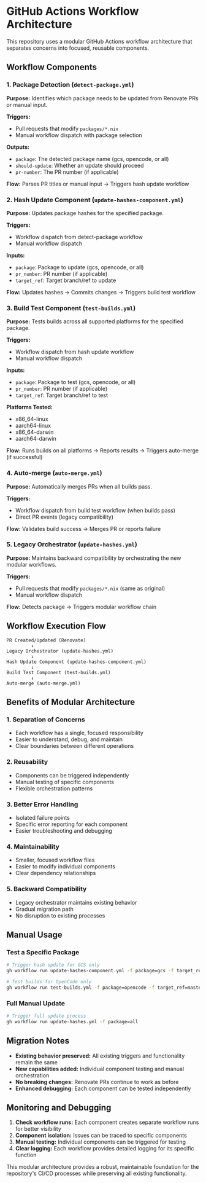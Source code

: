# GitHub Actions Workflow Architecture

This repository uses a modular GitHub Actions workflow architecture that separates concerns into focused, reusable components.

## Workflow Components

### 1. Package Detection (`detect-package.yml`)

**Purpose:** Identifies which package needs to be updated from Renovate PRs or manual input.

**Triggers:**

- Pull requests that modify `packages/*.nix`
- Manual workflow dispatch with package selection

**Outputs:**

- `package`: The detected package name (gcs, opencode, or all)
- `should-update`: Whether an update should proceed
- `pr-number`: The PR number (if applicable)

**Flow:** Parses PR titles or manual input → Triggers hash update workflow

### 2. Hash Update Component (`update-hashes-component.yml`)

**Purpose:** Updates package hashes for the specified package.

**Triggers:**

- Workflow dispatch from detect-package workflow
- Manual workflow dispatch

**Inputs:**

- `package`: Package to update (gcs, opencode, or all)
- `pr_number`: PR number (if applicable)
- `target_ref`: Target branch/ref to update

**Flow:** Updates hashes → Commits changes → Triggers build test workflow

### 3. Build Test Component (`test-builds.yml`)

**Purpose:** Tests builds across all supported platforms for the specified package.

**Triggers:**

- Workflow dispatch from hash update workflow
- Manual workflow dispatch

**Inputs:**

- `package`: Package to test (gcs, opencode, or all)
- `pr_number`: PR number (if applicable)
- `target_ref`: Target branch/ref to test

**Platforms Tested:**

- x86_64-linux
- aarch64-linux
- x86_64-darwin
- aarch64-darwin

**Flow:** Runs builds on all platforms → Reports results → Triggers auto-merge (if successful)

### 4. Auto-merge (`auto-merge.yml`)

**Purpose:** Automatically merges PRs when all builds pass.

**Triggers:**

- Workflow dispatch from build test workflow (when builds pass)
- Direct PR events (legacy compatibility)

**Flow:** Validates build success → Merges PR or reports failure

### 5. Legacy Orchestrator (`update-hashes.yml`)

**Purpose:** Maintains backward compatibility by orchestrating the new modular workflows.

**Triggers:**

- Pull requests that modify `packages/*.nix` (same as original)
- Manual workflow dispatch

**Flow:** Detects package → Triggers modular workflow chain

## Workflow Execution Flow

```
PR Created/Updated (Renovate)
         ↓
Legacy Orchestrator (update-hashes.yml)
         ↓
Hash Update Component (update-hashes-component.yml)
         ↓
Build Test Component (test-builds.yml)
         ↓
Auto-merge (auto-merge.yml)
```

## Benefits of Modular Architecture

### 1. **Separation of Concerns**

- Each workflow has a single, focused responsibility
- Easier to understand, debug, and maintain
- Clear boundaries between different operations

### 2. **Reusability**

- Components can be triggered independently
- Manual testing of specific components
- Flexible orchestration patterns

### 3. **Better Error Handling**

- Isolated failure points
- Specific error reporting for each component
- Easier troubleshooting and debugging

### 4. **Maintainability**

- Smaller, focused workflow files
- Easier to modify individual components
- Clear dependency relationships

### 5. **Backward Compatibility**

- Legacy orchestrator maintains existing behavior
- Gradual migration path
- No disruption to existing processes

## Manual Usage

### Test a Specific Package

```bash
# Trigger hash update for GCS only
gh workflow run update-hashes-component.yml -f package=gcs -f target_ref=master

# Test builds for OpenCode only
gh workflow run test-builds.yml -f package=opencode -f target_ref=master
```

### Full Manual Update

```bash
# Trigger full update process
gh workflow run update-hashes.yml -f package=all
```

## Migration Notes

- **Existing behavior preserved:** All existing triggers and functionality remain the same
- **New capabilities added:** Individual component testing and manual orchestration
- **No breaking changes:** Renovate PRs continue to work as before
- **Enhanced debugging:** Each component can be tested independently

## Monitoring and Debugging

1. **Check workflow runs:** Each component creates separate workflow runs for better visibility
2. **Component isolation:** Issues can be traced to specific components
3. **Manual testing:** Individual components can be triggered for testing
4. **Clear logging:** Each workflow provides detailed logging for its specific function

This modular architecture provides a robust, maintainable foundation for the repository's CI/CD processes while preserving all existing functionality.
